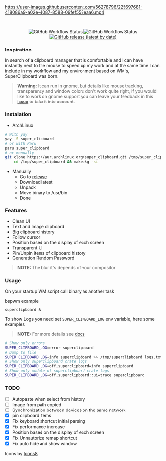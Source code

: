 https://user-images.githubusercontent.com/56278796/225697681-418086a9-a02e-4087-8588-09fef558eaa6.mp4

</br>
<p align="center">
	<img alt="GitHub Workflow Status" src="https://img.shields.io/github/actions/workflow/status/SergioRibera/super_clipboard/ci.yml?label=ci&style=flat-square">
	<img alt="GitHub Workflow Status" src="https://img.shields.io/github/actions/workflow/status/SergioRibera/super_clipboard/build.yml?style=flat-square">
    <a href="https://github.com/SergioRibera/super_clipboard/releases"><img alt="GitHub release (latest by date)" src="https://img.shields.io/github/v/release/SergioRibera/super_clipboard?label=download&style=flat-square"></a>
</p>

### Inspiration
In search of a clipboard manager that is comfortable and I can have instantly next to the mouse to speed up my work and at the same time I can include in my workflow and my environment based on WM's, SuperClipboard was born.

> **Warning:** It can run in gnome, but details like mouse tracking, transparency and window colors don't work quite right, if you would like to work on gnome support you can leave your feedback in this [issue](https://github.com/SergioRibera/super_clipboard/issues/2) to take it into account.

### Instalation
- ArchLinux
```sh
# With yay
yay -S super_clipboard
# or with Paru
paru super_clipboard
# or manually
git clone https://aur.archlinux.org/super_clipboard.git /tmp/super_clipboard && \
    cd /tmp/super_clipboard && makepkg -si
```
- Manually
    - Go to [release](https://github.com/SergioRibera/super_clipboard/releases)
    - Download latest
    - Unpack
    - Move binary to /usr/bin
    - Done

### Features
- Clean UI
- Text and Image clipboard
- Big clipboard history
- Follow cursor
- Position based on the display of each screen
- Transparent UI
- Pin/Unpin items of clipboard history
- Generation Random Password

> **NOTE:** The blur it's depends of your compositor

### Usage
On your startup WM script call binary as another task

bspwm example
```
superclipboard &
```

To show Logs you need set `SUPER_CLIPBOARD_LOG` env variable, here some examples
> **NOTE:** For more details see [docs](https://docs.rs/env_logger/latest/env_logger/#enabling-logging)
```bash
# Show only errors
SUPER_CLIPBOARD_LOG=error superclipboard
# Dump to file
SUPER_CLIPBOARD_LOG=info superclipboard >> /tmp/superclipboard_logs.txt
# Show only superclipboard crate logs
SUPER_CLIPBOARD_LOG=off,superclipboard=info superclipboard
# Show only module of superclipboard crate logs
SUPER_CLIPBOARD_LOG=off,superclipboard::ui=trace superclipboard
```

### TODO
- [ ] Autopaste when select from history
- [ ] Image from path copied
- [ ] Synchronization between devices on the same network
- [x] pin clipboard items
- [x] Fix keyboard shortcut initial parsing
- [x] Fix performance increase
- [x] Position based on the display of each screen
- [x] Fix Unnautorize remap shortcut
- [x] Fix auto hide and show window

Icons by <a target="_blank" href="https://icons8.com">Icons8</a>
